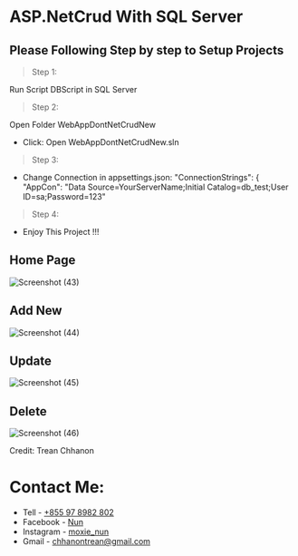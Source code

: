 # ASP.NetCrud With SQL Server

## Please Following Step by step to Setup Projects

> Step 1:

  Run Script DBScript in SQL Server
  
> Step 2:

  Open Folder WebAppDontNetCrudNew
  - Click: Open WebAppDontNetCrudNew.sln

> Step 3:

  - Change Connection in appsettings.json: "ConnectionStrings": {
    "AppCon": "Data Source=YourServerName;Initial Catalog=db_test;User ID=sa;Password=123"
    
> Step 4:

  - Enjoy This Project !!!
  
## Home Page

![Screenshot (43)](https://user-images.githubusercontent.com/123797735/218235521-5683cb58-5b1e-4e9b-8ae5-84b24b96d681.png)

## Add New

![Screenshot (44)](https://user-images.githubusercontent.com/123797735/218235580-cda60738-7b53-4f29-b26c-201592ed2e19.png)

## Update

![Screenshot (45)](https://user-images.githubusercontent.com/123797735/218235589-88e20f97-d8ea-4cf1-bb9a-167d343bf251.png)

## Delete

![Screenshot (46)](https://user-images.githubusercontent.com/123797735/218235598-2c35fbdf-3502-45f0-8a04-687537b41ca5.png)

Credit: Trean Chhanon


# Contact Me:

- Tell - [+855 97 8982 802](0978982802)
- Facebook - [Nun](https://web.facebook.com/profile.php?id=100034372398630)
- Instagram - [moxie_nun]()
- Gmail - [chhanontrean@gmail.com]()
